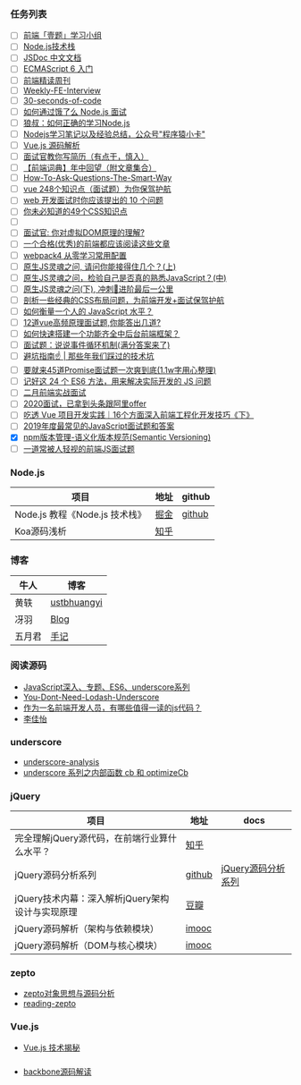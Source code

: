 

### 任务列表

- [ ] [前端「壹题」学习小组](https://github.com/Advanced-Frontend/Daily-Interview-Question)
- [ ] [Node.js技术栈](https://www.nodejs.red/#/)
- [ ] [JSDoc 中文文档](https://www.html.cn/doc/jsdoc/index.html)
- [ ] [ECMAScript 6 入门](http://es6.ruanyifeng.com/)
- [ ] [前端精读周刊](https://github.com/dt-fe/weekly)
- [ ] [Weekly-FE-Interview](https://github.com/airuikun/Weekly-FE-Interview)
- [ ] [30-seconds-of-code](https://github.com/30-seconds/30-seconds-of-code)
- [ ] [如何通过饿了么 Node.js 面试](https://github.com/ElemeFE/node-interview/tree/master/sections/zh-cn)
- [ ] [狼叔：如何正确的学习Node.js](https://github.com/i5ting/How-to-learn-node-correctly)
- [ ] [Nodejs学习笔记以及经验总结，公众号"程序猿小卡"](https://github.com/chyingp/nodejs-learning-guide)
- [ ] [Vue.js 源码解析](https://github.com/answershuto/learnVue)
- [ ] [面试官教你写简历（有点干，慎入）](https://juejin.im/post/5d1dc5ee51882561b52b7013)
- [ ] [【前端词典】年中回望（附文章集合）](https://juejin.im/post/5d1ebd2ff265da1b6a34b3df)
- [ ] [How-To-Ask-Questions-The-Smart-Way](https://github.com/ryanhanwu/How-To-Ask-Questions-The-Smart-Way)
- [ ] [vue 248个知识点（面试题）为你保驾护航](https://juejin.im/post/5d153267e51d4510624f9809)
- [ ] [web 开发面试时你应该提出的 10 个问题](https://juejin.im/post/5d3fdffbf265da03c502e9ab)
- [ ] [你未必知道的49个CSS知识点](https://juejin.im/post/5d3eca78e51d4561cb5dde12)
- [ ] [](https://juejin.im/post/5d34fdfff265da1b897b0c8d)
- [ ] [面试官: 你对虚拟DOM原理的理解?](https://juejin.im/post/5d3f3bf36fb9a06af824b3e2)
- [ ] [一个合格(优秀)的前端都应该阅读这些文章](https://juejin.im/post/5d387f696fb9a07eeb13ea60)
- [ ] [webpack4 从零学习常用配置](https://www.imooc.com/article/287156)
- [ ] [原生JS灵魂之问, 请问你能接得住几个？(上)](https://juejin.im/post/5dac5d82e51d45249850cd20)
- [ ] [原生JS灵魂之问，检验自己是否真的熟悉JavaScript？(中)](https://juejin.im/post/5dbebbfa51882524c507fddb)
- [ ] [原生JS灵魂之问(下), 冲刺🚀进阶最后一公里](https://juejin.im/post/5dd8b3a851882572f56b578f)
- [ ] [剖析一些经典的CSS布局问题，为前端开发+面试保驾护航](https://juejin.im/post/5da282015188257d2a1c9e1d)
- [ ] [如何衡量一个人的 JavaScript 水平？](https://juejin.im/post/5dff94a2e51d455813089976)
- [ ] [12道vue高频原理面试题,你能答出几道?](https://juejin.im/post/5e04411f6fb9a0166049a073)
- [ ] [如何快速搭建一个功能齐全中后台前端框架？](https://juejin.im/post/5e564023f265da57213f0002)
- [ ] [面试题：说说事件循环机制(满分答案来了)](https://juejin.im/post/5e5c7f6c518825491b11ce93)
- [ ] [避坑指南☝️ | 那些年我们踩过的技术坑](https://juejin.im/post/5e58b7f2e51d45271515608d)
- [ ] [要就来45道Promise面试题一次爽到底(1.1w字用心整理)](https://juejin.im/post/5e58c618e51d4526ed66b5cf)
- [ ] [记好这 24 个 ES6 方法，用来解决实际开发的 JS 问题](https://juejin.im/post/5e5ef2f9f265da57685dc9c1)
- [ ] [二月前端实战面试](https://juejin.im/post/5e61c161518825493e5353d1)
- [ ] [2020面试，已拿到头条跟阿里offer](https://juejin.im/post/5e6b05116fb9a07cb83e39c6)
- [ ] [吃透 Vue 项目开发实践｜16个方面深入前端工程化开发技巧《下》](https://juejin.im/post/5e1eb1dff265da3e354ea2d0)
- [ ] [2019年度最常见的JavaScript面试题和答案](https://juejin.im/post/5e68a534f265da572f142a51)
- [x] [npm版本管理-语义化版本规范(Semantic Versioning)](https://zhuanlan.zhihu.com/p/35006708)
- [ ] [一道常被人轻视的前端JS面试题](https://www.cnblogs.com/xxcanghai/p/5189353.html)

### Node.js

项目 | 地址 | github 
---|---|---
Node.js 教程《Node.js 技术栈》 | [掘金](https://juejin.im/pin/5d1d9701092dcb01f6f821a6) | [github](https://github.com/Q-Angelo/Nodejs-Roadmap)
Koa源码浅析                    | [知乎](https://zhuanlan.zhihu.com/p/70985017)



### 博客

牛人|博客
---|---
黄轶 | [ustbhuangyi](https://github.com/ustbhuangyi)
冴羽 | [Blog](https://github.com/mqyqingfeng/Blog)
五月君 | [手记](https://www.imooc.com/u/2667395/articles)

### 阅读源码

- [JavaScript深入、专题、ES6、underscore系列](https://github.com/mqyqingfeng/Blog)
- [You-Dont-Need-Lodash-Underscore](https://github.com/you-dont-need/You-Dont-Need-Lodash-Underscore)
- [作为一名前端开发人员，有哪些值得一读的js代码？](https://www.zhihu.com/question/27471576/answer/211014066)
- [李佳怡](https://github.com/JiayiLi/source-code-study)

### underscore

- [underscore-analysis](https://github.com/hanzichi/underscore-analysis)
- [underscore 系列之内部函数 cb 和 optimizeCb](https://github.com/mqyqingfeng/Blog/issues/58)

### jQuery

项目| 地址 | docs
---|---|---
完全理解jQuery源代码，在前端行业算什么水平？|[知乎](https://www.zhihu.com/question/20521802/answer/25363285)|
jQuery源码分析系列|[github](https://github.com/JsAaron/jQuery) | [jQuery源码分析系列](https://www.cnblogs.com/aaronjs/p/3279314.html)
jQuery技术内幕：深入解析jQuery架构设计与实现原理|[豆瓣](https://read.douban.com/ebook/15353322/)
jQuery源码解析（架构与依赖模块）|[imooc](https://www.imooc.com/learn/172)
jQuery源码解析（DOM与核心模块）|[imooc](https://www.imooc.com/learn/222)

### zepto

- [zepto对象思想与源码分析](https://www.kancloud.cn/wangfupeng/zepto-design-srouce/173681)
- [reading-zepto](https://github.com/yeyuqiudeng/reading-zepto)

### Vue.js

- [Vue.js 技术揭秘](https://ustbhuangyi.github.io/vue-analysis/)

### 

- [backbone源码解读](https://github.com/aircloud/backboneAnalyze)